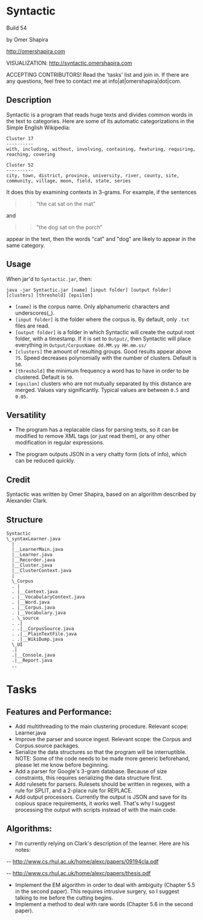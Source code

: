 Syntactic
=========

Build 54
					  
by Omer Shapira

http://omershapira.com

VISUALIZATION: http://syntactic.omershapira.com

ACCEPTING CONTRIBUTORS! Read the 'tasks' list and join in. If there are any questions, feel free to contact me at info|at|omershapira|dot|com.

Description
-----------
Syntactic is a program that reads huge texts and divides common words in the text to categories. Here are some of its automatic categorizations in the Simple English Wikipedia:

    Cluster 17
    ----------
    with, including, without, involving, containing, featuring, requiring, reaching, covering

    Cluster 52
    ----------
    city, town, district, province, university, river, county, site, community, village, moon, field, state, series

It does this by examining contexts in 3-grams. For example, if the sentences

>>"the cat sat on the mat"

and

>> "the dog sat on the porch"

appear in the text, then the words "cat" and "dog" are likely to appear in the same category.

Usage
-----
When jar'd to `Syntactic.jar`, then:

    java -jar Syntactic.jar [name] [input folder] [output folder] [clusters] [threshold] [epsilon]

 - `[name]` is the corpus name. Only alphanumeric characters and underscores(_).
 - `[input folder]`	is the folder where the corpus is. By default, only `.txt` files are read.
 - `[output folder]` is a folder in which Syntactic will create the output root folder, with a timestamp. If it is set to `Output/`, then Syntactic will place everything in `Output/CorpusName dd.MM.yy HH.mm.ss/`
 - `[clusters]` 	the amount of resulting groups. Good results appear above `75`. Speed decreases polynomially with the number of clusters. Default is `50`.
 - `[threshold]`	the minimum frequency a word has to have in order to be clustered. Default is `50`.
 - `[epsilon]`	clusters who are not mutually separated by this distance are merged. Values vary significantly. Typical values are between `0.5` and `0.05`.


Versatility
-----------
 - The program has a replacable class for parsing texts, so it can be modified to remove XML tags (or just read them), or any other modification in regular expressions.

 - The program outputs JSON in a very chatty form (lots of info), which can be reduced quickly.

Credit
------
Syntactic was written by Omer Shapira, based on an algorithm described by Alexander Clark.


Structure
---------
    Syntactic
    \_syntaxLearner.java
      |
      |__LearnerMain.java
      |__Learner.java
      |__Recorder.java
      |__Cluster.java
      |__ClusterContext.java
      |
      \_Corpus
      . |
      . |__Context.java
      . |__VocabularyContext.java
      . |__Word.java
      . |__Corpus.java
      . |__Vocabulary.java
      . \_source
      . .|
      . .|__CorpusSource.java
      . .|__PlainTextFile.java
      . .|__WikiDump.java
      \_UI
      .|
      .|__Console.java
      .|__Report.java
      ..

Tasks
=====

Features and Performance:
-------------------------
 - Add multithreading to the main clustering procedure. Relevant scope: Learner.java
 - Improve the parser and source ingest. Relevant scope: the Corpus and Corpus.source packages.
 - Serialize the data structures so that the program will be interruptible. NOTE: Some of the code needs to be made more generic beforehand, please let me know before beginning.
 - Add a parser for Google's 3-gram database. Because of size constraints, this requires serializing the data structure first.
 - Add rulesets for parsers. Rulesets should be written in regexes, with a rule for SPLIT, and a 2-place rule for REPLACE.
 - Add output processors. Currently the output is JSON and save for its copious space requirements, it works well. That's why I suggest processing the output with scripts instead of with the main code.

Algorithms:
-----------
 - I'm currently relying on Clark's description of the learner. Here are his notes:

  -- http://www.cs.rhul.ac.uk/home/alexc/papers/09194cla.pdf
  
  -- http://www.cs.rhul.ac.uk/home/alexc/papers/thesis.pdf

 - Implement the EM algorithm in order to deal with ambiguity (Chapter 5.5 in the second paper). This requires intrusive surgery, so I suggest talking to me before the cutting begins.
 - Implement a method to deal with rare words (Chapter 5.6 in the second paper).

